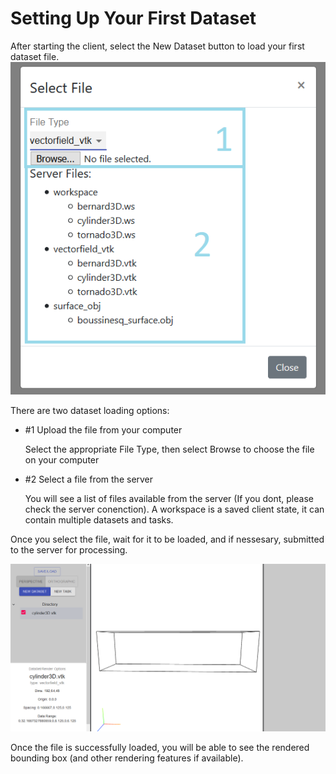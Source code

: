 # Setting Up Your First Dataset
After starting the client, select the New Dataset button to load your first dataset file.
![selectfile](selectfile.png)

There are two dataset loading options:

- #1 Upload the file from your computer

    Select the appropriate File Type, then select Browse to choose the file on your computer

- #2 Select a file from the server

    You will see a list of files available from the server (If you dont, please check the server conenction). A workspace is a saved client state, it can contain multiple datasets and tasks.


Once you select the file, wait for it to be loaded, and if nessesary, submitted to the server for processing.

![dsloaded](datasetloaded.png)

Once the file is successfully loaded, you will be able to see the rendered bounding box (and other rendering features if available).

